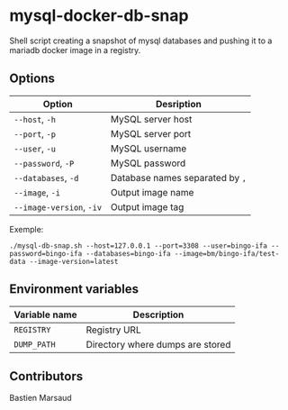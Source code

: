 # mysql-docker-db-snap
Shell script creating a snapshot of mysql databases and pushing it to a mariadb docker image in a registry.

## Options
|Option|Desription|
|---|---|
|`--host`, `-h`|MySQL server host|
|`--port`, `-p`|MySQL server port|
|`--user`, `-u`|MySQL username|
|`--password`, `-P`|MySQL password|
|`--databases`, `-d`|Database names separated by `,`|
|`--image`, `-i`|Output image name|
|`--image-version`, `-iv`|Output image tag|

Exemple:
```shell
./mysql-db-snap.sh --host=127.0.0.1 --port=3308 --user=bingo-ifa --password=bingo-ifa --databases=bingo-ifa --image=bm/bingo-ifa/test-data --image-version=latest
```

## Environment variables
|Variable name|Description|
|---|---|
|`REGISTRY`|Registry URL|
|`DUMP_PATH`|Directory where dumps are stored|

## Contributors
Bastien Marsaud